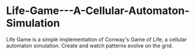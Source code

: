 # Life-Game---A-Cellular-Automaton-Simulation
Life Game is a simple implementation of Conway's Game of Life, a cellular automaton simulation. Create and watch patterns evolve on the grid.
